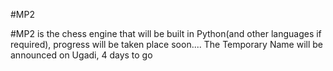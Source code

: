 #MP2

#MP2 is the chess engine that will be built in Python(and other languages if required), progress will be taken place soon....
The Temporary Name will be announced on Ugadi, 4 days to go
